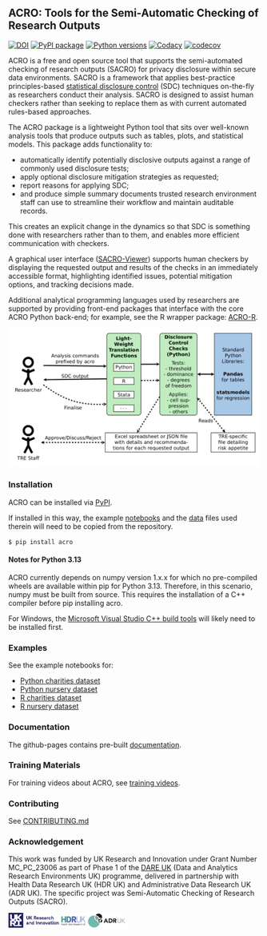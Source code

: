 ## ACRO: Tools for the Semi-Automatic Checking of Research Outputs

[![DOI](https://zenodo.org/badge/534172863.svg)](https://zenodo.org/badge/latestdoi/534172863)
[![PyPI package](https://img.shields.io/pypi/v/acro.svg)](https://pypi.org/project/acro)
[![Python versions](https://img.shields.io/pypi/pyversions/acro.svg)](https://pypi.org/project/acro)
[![Codacy](https://app.codacy.com/project/badge/Grade/a125e023fd7744d79cb42cd31f6ea05e)](https://app.codacy.com/gh/AI-SDC/ACRO/dashboard)
[![codecov](https://codecov.io/gh/AI-SDC/ACRO/branch/main/graph/badge.svg?token=VVHI41N05F)](https://codecov.io/gh/AI-SDC/ACRO)

ACRO is a free and open source tool that supports the semi-automated checking of research outputs (SACRO) for privacy disclosure within secure data environments. SACRO is a framework that applies best-practice principles-based [statistical disclosure control](https://en.wikipedia.org/wiki/Statistical_disclosure_control) (SDC) techniques on-the-fly as researchers conduct their analysis. SACRO is designed to assist human checkers rather than seeking to replace them as with current automated rules-based approaches.

The ACRO package is a lightweight Python tool that sits over well-known analysis tools that produce outputs such as tables, plots, and statistical models. This package adds functionality to:

* automatically identify potentially disclosive outputs against a range of commonly used disclosure tests;
* apply optional disclosure mitigation strategies as requested;
* report reasons for applying SDC;
* and produce simple summary documents trusted research environment staff can use to streamline their workflow and maintain auditable records.

This creates an explicit change in the dynamics so that SDC is something done with researchers rather than to them, and enables more efficient communication with checkers.

A graphical user interface ([SACRO-Viewer](https://github.com/AI-SDC/SACRO-Viewer)) supports human checkers by displaying the requested output and results of the checks in an immediately accessible format, highlighting identified issues, potential mitigation options, and tracking decisions made.

Additional analytical programming languages used by researchers are supported by providing front-end packages that interface with the core ACRO Python back-end; for example, see the R wrapper package: [ACRO-R](https://github.com/AI-SDC/ACRO-R).

![ACRO workflow and architecture schematic](docs/schematic.png)

### Installation

ACRO can be installed via [PyPI](https://pypi.org/project/acro/).

If installed in this way, the example [notebooks](notebooks) and the [data](data) files used therein will need to be copied from the repository.

```
$ pip install acro
```

#### Notes for Python 3.13

ACRO currently depends on numpy version 1.x.x for which no pre-compiled wheels are available within pip for Python 3.13. Therefore, in this scenario, numpy must be built from source. This requires the installation of a C++ compiler before pip installing acro.

For Windows, the [Microsoft Visual Studio C++ build tools](https://visualstudio.microsoft.com/visual-cpp-build-tools/) will likely need to be installed first.

### Examples

See the example notebooks for:

* [Python charities dataset](notebooks/test.ipynb)
* [Python nursery dataset](notebooks/test-nursery.ipynb)
* [R charities dataset](https://ai-sdc.github.io/ACRO/_static/test.nb.html)
* [R nursery dataset](https://ai-sdc.github.io/ACRO/_static/test-nursery.nb.html)

### Documentation

The github-pages contains pre-built [documentation](https://ai-sdc.github.io/ACRO/).

### Training Materials

For training videos about ACRO, see [training videos](https://drive.google.com/drive/folders/1z5zKuZdiNth0c7CLBt3vDEyhGwSIocw_).

### Contributing

See [CONTRIBUTING.md](CONTRIBUTING.md)

### Acknowledgement

This work was funded by UK Research and Innovation under Grant Number MC_PC_23006 as part of Phase 1 of the [DARE UK](https://dareuk.org.uk) (Data and Analytics Research Environments UK) programme, delivered in partnership with Health Data Research UK (HDR UK) and Administrative Data Research UK (ADR UK). The specific project was Semi-Automatic Checking of Research Outputs (SACRO).

<img src="docs/source/images/UK_Research_and_Innovation_logo.svg" width="20%" height="20%" padding=20/> <img src="docs/source/images/health-data-research-uk-hdr-uk-logo-vector.png" width="10%" height="10%" padding=20/> <img src="docs/source/images/logo_print.png" width="15%" height="15%" padding=20/>
